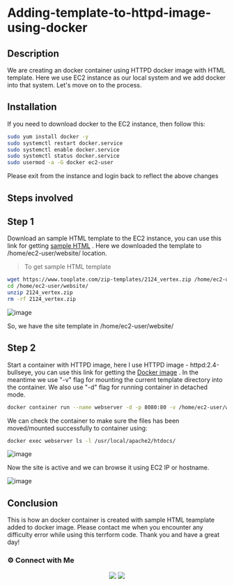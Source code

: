 # Adding-template-to-httpd-image-using-docker

## Description

We are creating an docker container using HTTPD docker image with HTML template. Here we use EC2 instance as our local system and we add docker into that system. Let's move on to the process.

## Installation

If you need to download docker to the EC2 instance, then follow this:

~~~sh
sudo yum install docker -y
sudo systemctl restart docker.service
sudo systemctl enable docker.service
sudo systemctl status docker.service
sudo usermod -a -G docker ec2-user
~~~

Please exit from the instance and login back to reflect the above changes

## Steps involved

## Step 1

Download an sample HTML template to the EC2 instance, you can use this link for getting [sample HTML](https://www.tooplate.com/) . 
Here we downloaded the template to /home/ec2-user/website/ location.

> To get sample HTML template

~~~sh
wget https://www.tooplate.com/zip-templates/2124_vertex.zip /home/ec2-user/website/
cd /home/ec2-user/website/
unzip 2124_vertex.zip
rm -rf 2124_vertex.zip
~~~

![image](https://user-images.githubusercontent.com/100773863/162551874-8a37fd2e-de7f-4737-8b57-0da2c3d47a3e.png)


So, we have the site template in /home/ec2-user/website/


## Step 2

Start a container with HTTPD image, here I use HTTPD image - httpd:2.4-bullseye, you can use this link for getting the [Docker image](https://hub.docker.com/_/httpd) .
In the meantime we use "-v" flag for mounting the current template directory into the container. We also use "-d" flag for running container in detached mode.

~~~sh
docker container run --name webserver -d -p 8080:80 -v /home/ec2-user/website/:/usr/local/apache2/htdocs/ httpd:2.4-bullseye
~~~

We can check the container to make sure the files has been moved/mounted successfully to container using:

~~~sh
docker exec webserver ls -l /usr/local/apache2/htdocs/
~~~

![image](https://user-images.githubusercontent.com/100773863/162551928-745283bd-ca1a-4db4-912b-dab3a546545b.png)

Now the site is active and we can browse it using EC2 IP or hostname.

![image](https://user-images.githubusercontent.com/100773863/162552203-8d75e0cd-8509-4634-b035-efb3fe5e78d3.png)

## Conclusion

This is how an docker container is created with sample HTML teamplate added to docker image. Please contact me when you encounter any difficulty error while using this terrform code. Thank you and have a great day!


### ⚙️ Connect with Me
<p align="center">
<a href="https://www.instagram.com/dev_anand__/"><img src="https://img.shields.io/badge/Instagram-E4405F?style=for-the-badge&logo=instagram&logoColor=white"/></a>
<a href="https://www.linkedin.com/in/dev-anand-477898201/"><img src="https://img.shields.io/badge/LinkedIn-0077B5?style=for-the-badge&logo=linkedin&logoColor=white"/></a>


















